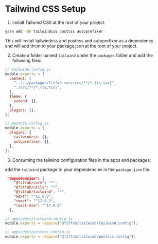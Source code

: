 # Tailwind CSS Setup

1. Install Tailwind CSS at the root of your project.

```bash
yarn add -DW tailwindcss postcss autoprefixer
```

This will install tailwindcss and postcss and autoprefixer as a dependency and will add them to your package.json at the root of your project.

2. Create a folder named `tailwind` under the `packages` folder and add the following files:

```javascript
// tailwind.config.js
module.exports = {
  content: [
    "../../packages/fitfab-core/src/**/*.{ts,tsx}",
    "./src/**/*.{ts,tsx}",
  ],
  theme: {
    extend: {},
  },
  plugins: [],
};
```

```javascript
// postcss.config.js
module.exports = {
  plugins: {
    tailwindcss: {},
    autoprefixer: {},
  },
};
```

3. Consuming the tailwind configuration files in the apps and packages:

add the `tailwind` package to your dependencies in the `package.json` file.

```json
 "dependencies": {
    "@fitfab/core": "*",
    "@fitfab/utils": "*",
    "@fitfab/tailwind": "*",
    "next": "^12.0.8",
    "react": "^17.0.2",
    "react-dom": "^17.0.2"
  },
```

```javascript
// apps/docs/tailwind.config.js
module.exports = require("@fitfab/tailwind/tailwind.config");
```

```javascript
// apps/docs/postcss.config.js
module.exports = require("@fitfab/tailwind/postcss.config");
```
